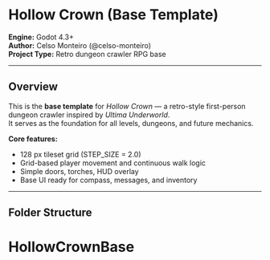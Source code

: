 # Hollow Crown (Base Template)

**Engine:** Godot 4.3+  
**Author:** Celso Monteiro (@celso-monteiro)  
**Project Type:** Retro dungeon crawler RPG base  

---

## Overview

This is the **base template** for *Hollow Crown* — a retro-style first-person dungeon crawler inspired by *Ultima Underworld*.  
It serves as the foundation for all levels, dungeons, and future mechanics.

**Core features:**
- 128 px tileset grid (STEP_SIZE = 2.0)
- Grid-based player movement and continuous walk logic
- Simple doors, torches, HUD overlay
- Base UI ready for compass, messages, and inventory

---

## Folder Structure

# HollowCrownBase


